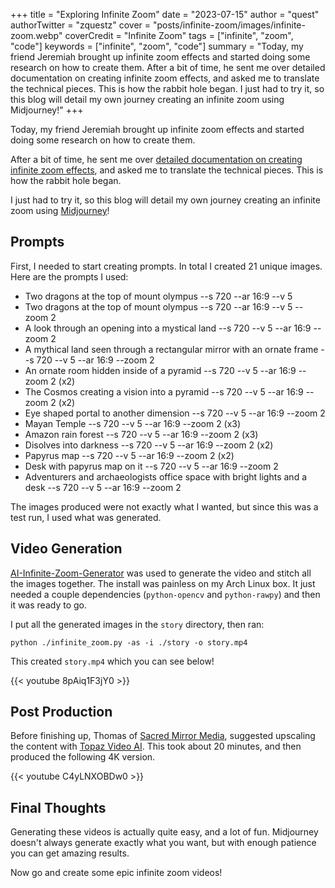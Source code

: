 +++
title = "Exploring Infinite Zoom"
date = "2023-07-15"
author = "quest"
authorTwitter = "zquestz"
cover = "posts/infinite-zoom/images/infinite-zoom.webp"
coverCredit = "Infinite Zoom"
tags = ["infinite", "zoom", "code"]
keywords = ["infinite", "zoom", "code"]
summary = "Today, my friend Jeremiah brought up infinite zoom effects and started doing some research on how to create them. After a bit of time, he sent me over detailed documentation on creating infinite zoom effects, and asked me to translate the technical pieces. This is how the rabbit hole began. I just had to try it, so this blog will detail my own journey creating an infinite zoom using Midjourney!"
+++

Today, my friend Jeremiah brought up infinite zoom effects and started doing some research on how to create them.

After a bit of time, he sent me over [detailed documentation on creating infinite zoom effects](https://beltoforion.de/en/infinite_zoom/index.php), and asked me to translate the technical pieces. This is how the rabbit hole began.

I just had to try it, so this blog will detail my own journey creating an infinite zoom using [Midjourney](https://www.midjourney.com/)!

## Prompts

First, I needed to start creating prompts. In total I created 21 unique images. Here are the prompts I used:

- Two dragons at the top of mount olympus --s 720 --ar 16:9 --v 5
- Two dragons at the top of mount olympus --s 720 --ar 16:9 --v 5 --zoom 2
- A look through an opening into a mystical land --s 720 --v 5 --ar 16:9 --zoom 2
- A mythical land seen through a rectangular mirror with an ornate frame --s 720 --v 5 --ar 16:9 --zoom 2
- An ornate room hidden inside of a pyramid --s 720 --v 5 --ar 16:9 --zoom 2 (x2)
- The Cosmos creating a vision into a pyramid --s 720 --v 5 --ar 16:9 --zoom 2 (x2)
- Eye shaped portal to another dimension --s 720 --v 5 --ar 16:9 --zoom 2
- Mayan Temple --s 720 --v 5 --ar 16:9 --zoom 2 (x3)
- Amazon rain forest --s 720 --v 5 --ar 16:9 --zoom 2 (x3)
- Disolves into darkness --s 720 --v 5 --ar 16:9 --zoom 2 (x2)
- Papyrus map --s 720 --v 5 --ar 16:9 --zoom 2 (x2)
- Desk with papyrus map on it --s 720 --v 5 --ar 16:9 --zoom 2
- Adventurers and archaeologists office space with bright lights and a desk --s 720 --v 5 --ar 16:9 --zoom 2

The images produced were not exactly what I wanted, but since this was a test run, I used what was generated.

## Video Generation

[AI-Infinite-Zoom-Generator](https://github.com/beltoforion/AI-Infinite-Zoom-Generator) was used to generate the video and stitch all the images together. The install was painless on my Arch Linux box. It just needed a couple dependencies (`python-opencv` and `python-rawpy`) and then it was ready to go.

I put all the generated images in the `story` directory, then ran:

```
python ./infinite_zoom.py -as -i ./story -o story.mp4
```

This created `story.mp4` which you can see below!

{{< youtube 8pAiq1F3jY0 >}}

## Post Production

Before finishing up, Thomas of [Sacred Mirror Media](https://www.sacredmirrormedia.com/), suggested upscaling the content with [Topaz Video AI](https://www.topazlabs.com/topaz-video-ai). This took about 20 minutes, and then produced the following 4K version.

{{< youtube C4yLNXOBDw0 >}}

## Final Thoughts

Generating these videos is actually quite easy, and a lot of fun. Midjourney doesn't always generate exactly what you want, but with enough patience you can get amazing results.

Now go and create some epic infinite zoom videos!
